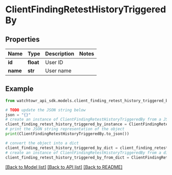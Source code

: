 # ClientFindingRetestHistoryTriggeredBy


## Properties

Name | Type | Description | Notes
------------ | ------------- | ------------- | -------------
**id** | **float** | User ID | 
**name** | **str** | User name | 

## Example

```python
from watchtowr_api_sdk.models.client_finding_retest_history_triggered_by import ClientFindingRetestHistoryTriggeredBy

# TODO update the JSON string below
json = "{}"
# create an instance of ClientFindingRetestHistoryTriggeredBy from a JSON string
client_finding_retest_history_triggered_by_instance = ClientFindingRetestHistoryTriggeredBy.from_json(json)
# print the JSON string representation of the object
print(ClientFindingRetestHistoryTriggeredBy.to_json())

# convert the object into a dict
client_finding_retest_history_triggered_by_dict = client_finding_retest_history_triggered_by_instance.to_dict()
# create an instance of ClientFindingRetestHistoryTriggeredBy from a dict
client_finding_retest_history_triggered_by_from_dict = ClientFindingRetestHistoryTriggeredBy.from_dict(client_finding_retest_history_triggered_by_dict)
```
[[Back to Model list]](../README.md#documentation-for-models) [[Back to API list]](../README.md#documentation-for-api-endpoints) [[Back to README]](../README.md)



